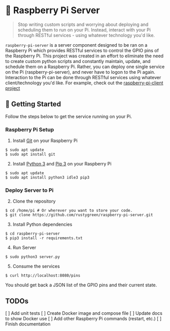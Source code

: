 # 🥧 Raspberry Pi Server

> Stop writing custom scripts and worrying about deploying and scheduling them to run on your Pi. Instead, interact with your Pi through RESTful services - using whatever technology you'd like.

`raspberry-pi-server` is a server component designed to be ran on a Raspberry Pi which provides RESTful services to control the GPIO pins of the Raspberry Pi. This project was created in an effort to eliminate the need to create custom python scripts and constantly maintain, update, and schedule them on a Raspberry Pi. Rather, you can deploy one single service on the Pi (raspberry-pi-server), and never have to logon to the Pi again. Interaction to the Pi can be done through RESTful services using whatever client/technology you'd like. For example, check out the [raspberry-pi-client project](https://github.com/rustygreen/raspberry-pi-client)

## 🏁 Getting Started

Follow the steps below to get the service running on your Pi.

### Raspberry Pi Setup

1. Install [Git](https://git-scm.com/) on your Raspberry Pi

```batch
$ sudo apt update
$ sudo apt install git
```

2. Install [Python 3](https://www.python.org/) and [Pip 3](https://pypi.org/project/pip/) on your Raspberry Pi

```batch
$ sudo apt update
$ sudo apt install python3 idle3 pip3
```

### Deploy Server to Pi

2. Clone the repository

```batch
$ cd /home/pi # Or wherever you want to store your code.
$ git clone https://github.com/rustygreen/raspberry-pi-server.git
```

3. Install Python dependencies

```batch
$ cd raspberry-pi-server
$ pip3 install -r requirements.txt
```

4. Run Server

```batch
$ sudo python3 server.py
```

5. Consume the services

```batch
$ curl http://localhost:8080/pins
```

You should get back a JSON list of the GPIO pins and their current state.

## TODOs

[ ] Add unit tests
[ ] Create Docker image and compose file
[ ] Update docs to show Docker use
[ ] Add other Raspberry Pi commands (restart, etc.)
[ ] Finish documentation
